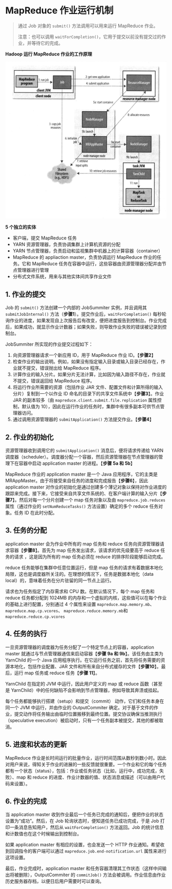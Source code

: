 # MapReduce 作业运行机制

> 通过 Job 对象的 `submit()` 方法调用可以用来运行 MapReduce 作业。
>
> 注意：也可以调用 `waitForCompletion()`，它用于提交以前没有提交过的作业，并等待它的完成。

**Hadoop 运行 MapReduce 作业的工作原理**

![image-20200623012429436](images/image-20200623012429436.png)

**5 个独立的实体**

- 客户端，提交 MapReduce 任务
- YARN 资源管理器，负责协调集群上计算机资源的分配
- YARN 节点管理器，负责启动和监视集群中机器上的计算容器（container）
- MapReduce 的 appliaction master，负责协调运行 MapReduce 作业的任务。它和 MapReduce 任务在容器中运行，这些容器由资源管理器分配并由节点管理器进行管理
- 分布式文件系统，用来与其他实体间共享作业文件

## 1. 作业的提交

Job 的 `submit()` 方法创建一个内部的 JobSummiter 实例，并且调用其 `submitJobInternal()` 方法（**步骤1**）。提交作业后，`waitForCompletion()` 每秒轮询作业的进度，如果发现自上次报告后有改变，便把进度报告到控制台。作业完成后，如果成功，就显示作业计数器；如果失败，则导致作业失败的错误被记录到控制台。

JobSummiter 所实现的作业提交过程如下：

1. 向资源管理器请求一个新应用 ID，用于 MapReduce 作业 ID。【**步骤2**】
2. 检查作业的输出说明。例如，如果没有指定输入目录或输入目录已经存在，作业就不提交，错误抛出给 MapReduce 程序。
3. 计算作业的输入分片。如果分片无法计算，比如因为输入路径不存在，作业就不提交，错误返回给 MapReduce 程序。
4. 将运行作业所需要的资源（包括作业 JAR 文件、配置文件和计算所得的输入分片）复制到一个以作业 ID 命名的目录下的共享文件系统中【**步骤3**】。作业 JAR 的副本较多（由 `mapreduce.client.submit.file.replication` 属性控制，默认值为 10），因此在运行作业的任务时，集群中有很多副本可供节点管理器访问。
5. 通过调用资源管理器的 `submitApplication()` 方法提交作业。【**步骤4**】

## 2. 作业的初始化

资源管理器收到调用它的 `submitApplication()` 消息后，便将请求传递给 YARN 调度器（scheduler）。调度器分配一个容器，然后资源管理器在节点管理器的管理下在容器中启动 application master 的进程。【**步骤 5a 和 5b**】

MapReduce 作业的 application master 是一个 Java 应用程序，它的主类是 MRAppMaster。由于将接受来自任务的进度和完成报告【**步骤6**】，因此 application master 对作业的初始化是通过创建多个薄记对象以保持对作业进度的跟踪来完成。接下来，它接受来自共享文件系统的、在客户端计算的输入分片【**步骤7**】。然后对每一个分片创建一个 map 任务对象以及由 `mapreduce.job.reduces` 属性（通过作业的 `setNumReduceTasks()` 方法设置）确定的多个 reduce 任务对象。任务 ID 在此时分配。

## 3. 任务的分配

application master 会为作业中所有的 map 任务和 reduce 任务向资源管理器请求容器【**步骤8**】。首先为 map 任务发出请求，该请求的优先级要高于 reduce 任务的请求 ，这是因为所有的 map 任务必须在 reduce 的排序阶段能够启动完成。

reduce 任务能够在集群中任意位置运行，但是 map 任务的请求有着数据本地化局限，这也是调度器所关注的。在理想的情况下，任务是数据本地化（data local）的，意味着任务在分片驻留的同一节点上运行。

请求也为任务指定了内存需求和 CPU 数。在默认情况下，每个 map 任务和 reduce 任务都分配到 1024MB 的内存和一个虚拟的内核，这些值可以在每个作业的基础上进行配置，分别通过 4 个属性来设置 `mapreduce.map.memory.mb`、`mapreduce.map.cp.vcores`、 `mapreduce.reduce.memory.mb`和`mapreduce.reduce.cp.vcores`

## 4. 任务的执行

一旦资源管理器的调度器为任务分配了一个特定节点上的容器，application master 就通过与节点管理器通信来启动容器【**步骤 9a 和 9b**】。该任务由主类为 YarnChild 的一个 Java 应用程序执行。在它运行任务之前，首先将任务需要的资源本地化，包括作业配置、JAR 文件和所有来自分布式缓存的文件【**步骤10**】。最后，运行 map 任务或 reduce 任务【**步骤 11**】。

YarnChild 在指定的 JVM 中运行，因此用户定义的 map 或 reduce 函数（甚至是 YarnChild）中的任何缺陷不会影响到节点管理器，例如导致其奔溃或挂起。

每个任务都能够执行搭建（setup）和提交（commit） 动作，它们和任务本身在同一个 JVM 中运行，并由作业的 OutputCommiter 确定。对于基于文件的作业，提交动作将任务输出由临时位置搬移到最终位置。提交协议确保当推测执行（speculative execution）被启动时，只有一个任务副本被提交，其他的都被取消。

## 5. 进度和状态的更新

MapReduce 作业是长时间运行的批量作业，运行时间范围从数秒到数小时。因此对用户来说，得知关于作业的进展的一些反馈就很重要。一个作业和它的每个任务都有一个状态（status），包括：作业或任务状态（比如，运行中，成功完成，失败）、map 和 reduce 的进度、作业计数器的值、状态消息或描述（可以由用户代码来设置）。

## 6. 作业的完成

当 application master 收到作业最后一个任务已完成的通知后，便把作业的状态设置为“成功”。然后，在 Job 轮询状态时，便知道任务已成功完成，于是 Job 打印一条消息告知用户，然后从 `waitForCompletion()` 方法返回。Job 的统计信息和计数值也在这个时候输出到控制台。

如果 application master 有相应的设置，也会发送一个 HTTP 作业通知。希望收到回调指令的客户端可以通过 `mapreduce.job.end-notification.url` 属性来进行这项设置。

最后，作业完成时，application master 和任务容器清理其工作状态（这样中间输出将被删除），OutputCommiter 的 `commitJob()` 方法会被调用。作业信息由作业历史服务器存档，以便日后用户需要时可以查询。